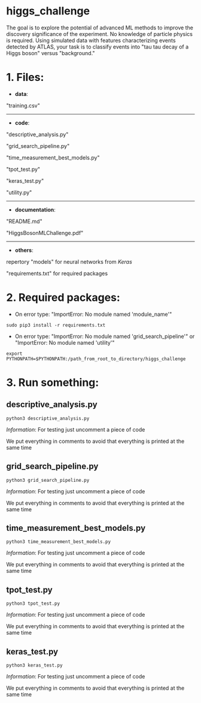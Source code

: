 # higgs_challenge
The goal is to explore the potential of advanced ML methods to improve the discovery significance of the experiment. No knowledge of particle physics is required. Using simulated data with features characterizing events detected by ATLAS, your task is to classify events into "tau tau decay of a Higgs boson" versus "background." 

# 1. Files:
* **data**: 

"training.csv"

---
* **code**:

"descriptive\_analysis.py"

"grid\_search\_pipeline.py"

"time\_measurement\_best\_models.py"

"tpot\_test.py"

"keras\_test.py"

"utility.py"

---
* **documentation**:

"README.md"

"HiggsBosonMLChallenge.pdf"

---
* **others**:

repertory "models" for neural networks from *Keras*

"requirements.txt" for required packages

# 2. Required packages:
* On error type: "ImportError: No module named 'module\_name'"

`sudo pip3 install -r requirements.txt`

* On error type: "ImportError: No module named 'grid\_search\_pipeline'" or "ImportError: No module named 'utility'"

`export PYTHONPATH=$PYTHONPATH:/path_from_root_to_directory/higgs_challenge`

# 3. Run something:
## descriptive\_analysis.py

`python3 descriptive_analysis.py`

*Information*: For testing just uncomment a piece of code

We put everything in comments to avoid that everything is printed at the same time

## grid\_search\_pipeline.py

`python3 grid_search_pipeline.py`

*Information*: For testing just uncomment a piece of code

We put everything in comments to avoid that everything is printed at the same time

## time\_measurement\_best\_models.py

`python3 time_measurement_best_models.py`

*Information*: For testing just uncomment a piece of code

We put everything in comments to avoid that everything is printed at the same time

## tpot\_test.py

`python3 tpot_test.py`

*Information*: For testing just uncomment a piece of code

We put everything in comments to avoid that everything is printed at the same time

## keras\_test.py

`python3 keras_test.py`

*Information*: For testing just uncomment a piece of code

We put everything in comments to avoid that everything is printed at the same time
